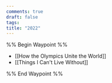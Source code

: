 ```yaml
---
comments: true
draft: false
tags:
title: "2022"
---
```

%% Begin Waypoint %%
- [[How the Olympics Unite the World]]
- [[Things I Can't Live Without]]

%% End Waypoint %%
